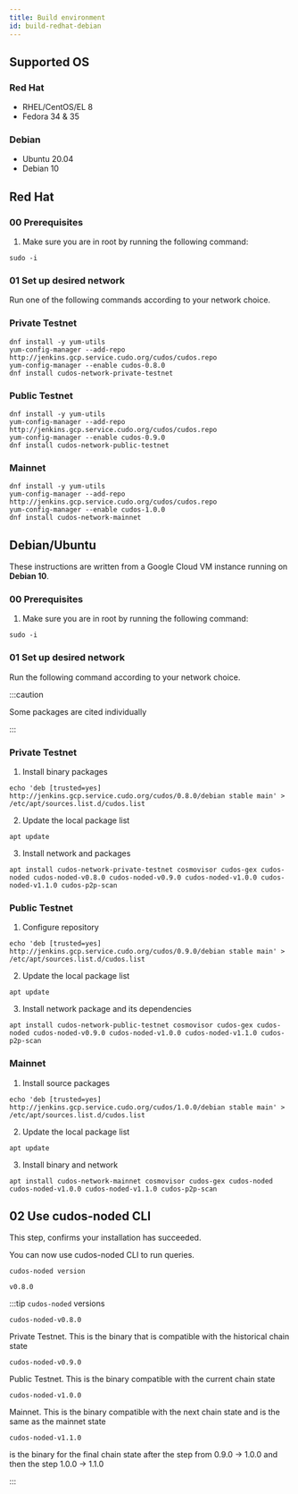 ```yaml
---
title: Build environment
id: build-redhat-debian
---
```


## Supported OS

### Red Hat 

* RHEL/CentOS/EL 8
* Fedora 34 & 35

### Debian 

* Ubuntu 20.04
* Debian 10


## Red Hat 

### 00 Prerequisites

1. Make sure you are in root by running the following command:

```shell
sudo -i
```

### 01 Set up desired network 

Run one of the following commands according to your network choice.

### Private Testnet

```shell
dnf install -y yum-utils
yum-config-manager --add-repo http://jenkins.gcp.service.cudo.org/cudos/cudos.repo
yum-config-manager --enable cudos-0.8.0
dnf install cudos-network-private-testnet
```

### Public Testnet

```shell
dnf install -y yum-utils
yum-config-manager --add-repo http://jenkins.gcp.service.cudo.org/cudos/cudos.repo
yum-config-manager --enable cudos-0.9.0
dnf install cudos-network-public-testnet
```

### Mainnet 

```shell
dnf install -y yum-utils
yum-config-manager --add-repo http://jenkins.gcp.service.cudo.org/cudos/cudos.repo
yum-config-manager --enable cudos-1.0.0
dnf install cudos-network-mainnet
```

## Debian/Ubuntu

These instructions are written from a Google Cloud VM instance running on **Debian 10**.

### 00 Prerequisites

1. Make sure you are in root by running the following command:

```shell
sudo -i
```

<!-- 2. Update the local package list

```shell
root@cudos-node:~# sudo apt-get update
root@cudos-node:~# sudo apt-get install build-essential
``` -->

### 01 Set up desired network

Run the following command according to your network choice.

:::caution

Some packages are cited individually

:::

### Private Testnet

1. Install binary packages
```shell
echo 'deb [trusted=yes] http://jenkins.gcp.service.cudo.org/cudos/0.8.0/debian stable main' > /etc/apt/sources.list.d/cudos.list
```

2. Update the local package list
```shell
apt update
```

3. Install network and packages
```shell
apt install cudos-network-private-testnet cosmovisor cudos-gex cudos-noded cudos-noded-v0.8.0 cudos-noded-v0.9.0 cudos-noded-v1.0.0 cudos-noded-v1.1.0 cudos-p2p-scan
```

### Public Testnet

1. Configure repository
```shell
echo 'deb [trusted=yes] http://jenkins.gcp.service.cudo.org/cudos/0.9.0/debian stable main' > /etc/apt/sources.list.d/cudos.list
```

2. Update the local package list
```shell
apt update
```

3. Install network package and its dependencies
```shell
apt install cudos-network-public-testnet cosmovisor cudos-gex cudos-noded cudos-noded-v0.9.0 cudos-noded-v1.0.0 cudos-noded-v1.1.0 cudos-p2p-scan
```

### Mainnet

1. Install source packages
```shell
echo 'deb [trusted=yes] http://jenkins.gcp.service.cudo.org/cudos/1.0.0/debian stable main' > /etc/apt/sources.list.d/cudos.list
```

2. Update the local package list
```shell
apt update
```

3. Install binary and network
```shell
apt install cudos-network-mainnet cosmovisor cudos-gex cudos-noded cudos-noded-v1.0.0 cudos-noded-v1.1.0 cudos-p2p-scan
```


## 02 Use cudos-noded CLI 

This step, confirms your installation has succeeded. 

You can now use cudos-noded CLI to run queries. 

```shell
cudos-noded version

v0.8.0 
```

:::tip `cudos-noded` versions

`cudos-noded-v0.8.0`

Private Testnet. This is the binary that is compatible with the historical chain state

`cudos-noded-v0.9.0`

Public Testnet. This is the binary compatible with the current chain state

`cudos-noded-v1.0.0`

Mainnet. This is the binary compatible with the next chain state and is the same as the mainnet state

`cudos-noded-v1.1.0`

is the binary for the final chain state after the step from 0.9.0 -> 1.0.0 and then the step 1.0.0 -> 1.1.0

:::

<!-- 
```shell
root@cudos-node:~# cudos-noded status
{"NodeInfo":{"protocol_version":{"p2p":"8","block":"11","app":"0"},"id":"f3bc1ebea0423b87796d5c620d938a79f7a50c7a","listen_addr":"tcp://0.0.0.0:26656","network":"cudos-testnet-public-3","version":"0.34.19","channels":"40202122233038606100","moniker":"cudos-node","other":{"tx_index":"on","rpc_address":"tcp://127.0.0.1:26657"}},"SyncInfo":{"latest_block_hash":"BC292BAEAA7421168EE55EA1BE2A294AC5B33B37B74B1175A53F6ED741F4D80B","latest_app_hash":"D31FF2A770FDF6603E867477B4F0D46450F50056F4A4D5214D8B1F734A3CE136","latest_block_height":"3605101","latest_block_time":"2022-05-27T15:55:58.140942836Z","earliest_block_hash":"5FE3E88EFE9999C79B8D6271B56EE4349051FCEA290D5A512440B8BEB9662104","earliest_app_hash":"E3B0C44298FC1C149AFBF4C8996FB92427AE41E4649B934CA495991B7852B855","earliest_block_height":"3603400","earliest_block_time":"2021-08-25T08:21:32.483824849Z","catching_up":true},"ValidatorInfo":{"Address":"7AC5A70F5F271C6B35F48A51781D23329E58D3DD","PubKey":{"type":"tendermint/PubKeyEd25519","value":"8MECl86K55FL+s63L9wYGAyLXSPHrlHpcnE17rBm4vs="},"VotingPower":"0"}}
```

To check on status, view the explorer. 

```shell
root@cudos-node:~# cudos-noded tendermint show-validator
{"@type":"/cosmos.crypto.ed25519.PubKey","key":"8MECl86K55FL+s63L9wYGAyLXSPHrlHpcnE17rBm4vs="}
root@cudos-node:~# 
``` -->
<!-- 

### Example extract

```shell
...
Setting up cudos-noded (0.9.0-179.el8) ...
  Upgrade: Setting up links
    Refreshing /usr/bin, /lib and /lib64 links
    Setting Cosmovisor link '.cudosd' to 'cudos-data'
    Setting Cosmovisor 'current' link to genesis
    Chowning the home dir
    Reloading systemd config
    Done
Setting up cudos-p2p-scan (0.9.0-179.el8) ...
Setting up cudos-noded-v1.0.0 (1.0.0-179.el8) ...
Setting up cudos-noded-v0.9.0 (0.9.0-179.el8) ...
Setting up cudos-network-public-testnet (0.9.0-179.el8) ...
Upgrade:
``` -->

<!-- ### 02 Check `cudos-node` Daemon

`cudos-noded` is the CLI tool that enables you to interact with a node on the Cudos Network.

```shell
root@instance-1:~/cudos-node# cudos-noded version
v1.1.0
```

:::tip `cudos-noded` versions

`cudos-noded-v0.8.0`

is the binary that is compatible with the historical chain state

`cudos-noded-v0.9.0`

is the binary compatible with the current chain state

`cudos-noded-v1.0.0`

is the binary compatible with the next chain state and is the same as the mainnet state

`cudos-noded-v1.1.0`

is the binary for the final chain state after the step from 0.9.0 -> 1.0.0 and then the step 1.0.0 -> 1.1.0

::: -->

<!-- You are now ready to [Run a full node](/docs/node/run-node/run-full-node-redhat-debian). This is a prerequisite to setting up a validator node. -->





